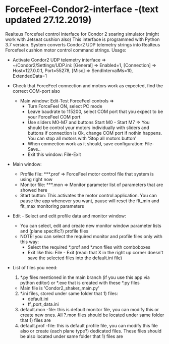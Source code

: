 # ForceFeel-Condor2-interface -(text updated 27.12.2019)
Realteus Forcefeel control interface for Condor 2 soaring simulator (might work with Jetseat cushion also)
This interface is programmed with Python 3.7 version.
System converts Condor2 UDP telemetry strings into Realteus Forcefeel cushion motor control command strings.
Usage:
- Activate Condor2 UDP telemetry interface => ~/Condor2/Settings/UDP.ini:
  [General] => Enabled=1, [Connection] => Host=127.0.0.1, Port=55278, [Misc] => SendIntervalMs=10, ExtendedData=1

- Check that ForceFeel connection and motors work as expected, find the correct COM-port also
  - Main window: Edit-Test ForceFeel controls =>
    - Turn ForceFeel ON, select PC mode
    - Leave baudrate to 115200, select COM port that you expect to be your ForceFeel COM port
    - Use sliders M0-M7 and buttons Start M0 - Start M7 => You should be control your motors individually with sliders and buttons if connection is Ok, change COM port if nothin happens. You can stop all motors with 'Stop all motors button'
    - When connection work as it should, save configuration: File-Save..
    - Exit this window: File-Exit
- Main window: 
    - Profile file: ***.prof => ForceFeel motor control file that system is using right now
    - Monitor file: ***.mon => Monitor parameter list of parameters that are showed here
    - Start button: This activates the motor control application. You can pause the app whenever you want, pause will reset the flt_min and flt_max monitoring parameters
 - Edit - Select and edit profile data and monitor window:
      -  You can select, edit and create new monitor window parameter lists and (plane specific?) profile files
      - NOTE! you can select the required monitor and profile files only with this way:
         - Select the required *.prof and *.mon  files with comboboxes
         - Exit like this: File - Exit (read: that X in the right up corner doesn't save the selected files into the default.ini file)
  - List of files you need:
    1) *.py files mentioned in the main branch  (if you use this app via python editor) or *.exe that is created with these *.py files
      - Main file is 'Condor2_shaker_main.py'
    2) *.ini files, stored under same folder that 1) files:
        - default.ini
        - ff_port_data.ini
    3) default.mon -file: this is default monitor file, you can modify this or create new ones. All ?.mon files should be located under same folder that 1) files are 
    4) default.prof -file: this is default profile file, you can modify this file also or create (each plane type?) dedicated files. These files should be also located under same folder that 1) files are 
